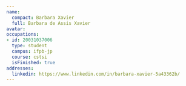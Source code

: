 ```yaml
---
name:
  compact: Barbara Xavier
  full: Barbara de Assis Xavier
avatar:
occupations:
- id: 20031037006
  type: student
  campus: ifpb-jp
  course: cstsi
  isFinished: true
addresses:
  linkedin: https://www.linkedin.com/in/barbara-xavier-5a43362b/
---
```

